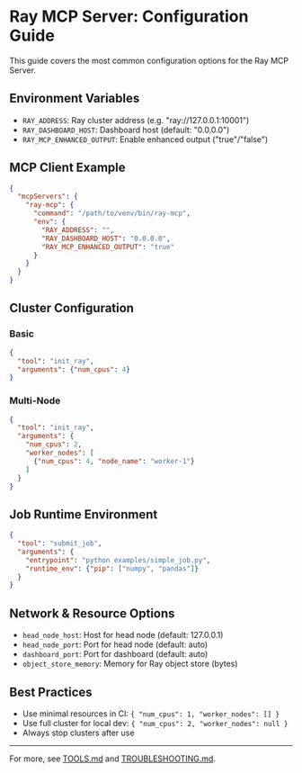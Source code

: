 # Ray MCP Server: Configuration Guide

This guide covers the most common configuration options for the Ray MCP Server.

## Environment Variables
- `RAY_ADDRESS`: Ray cluster address (e.g. "ray://127.0.0.1:10001")
- `RAY_DASHBOARD_HOST`: Dashboard host (default: "0.0.0.0")
- `RAY_MCP_ENHANCED_OUTPUT`: Enable enhanced output ("true"/"false")

## MCP Client Example

```json
{
  "mcpServers": {
    "ray-mcp": {
      "command": "/path/to/venv/bin/ray-mcp",
      "env": {
        "RAY_ADDRESS": "",
        "RAY_DASHBOARD_HOST": "0.0.0.0",
        "RAY_MCP_ENHANCED_OUTPUT": "true"
      }
    }
  }
}
```

## Cluster Configuration

### Basic
```json
{
  "tool": "init_ray",
  "arguments": {"num_cpus": 4}
}
```

### Multi-Node
```json
{
  "tool": "init_ray",
  "arguments": {
    "num_cpus": 2,
    "worker_nodes": [
      {"num_cpus": 4, "node_name": "worker-1"}
    ]
  }
}
```

## Job Runtime Environment

```json
{
  "tool": "submit_job",
  "arguments": {
    "entrypoint": "python examples/simple_job.py",
    "runtime_env": {"pip": ["numpy", "pandas"]}
  }
}
```

## Network & Resource Options
- `head_node_host`: Host for head node (default: 127.0.0.1)
- `head_node_port`: Port for head node (default: auto)
- `dashboard_port`: Port for dashboard (default: auto)
- `object_store_memory`: Memory for Ray object store (bytes)

## Best Practices
- Use minimal resources in CI: `{ "num_cpus": 1, "worker_nodes": [] }`
- Use full cluster for local dev: `{ "num_cpus": 2, "worker_nodes": null }`
- Always stop clusters after use

---

For more, see [TOOLS.md](TOOLS.md) and [TROUBLESHOOTING.md](TROUBLESHOOTING.md). 